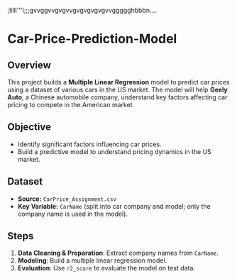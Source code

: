 \;lllll'''l;;;gvvggvvgvgvvgvgvgvgvgvvggggghbbbn....
# Car-Price-Prediction-Model

## Overview

This project builds a **Multiple Linear Regression** model to predict car prices using a dataset of various cars in the US market. The model will help **Geely Auto**, a Chinese automobile company, understand key factors affecting car pricing to compete in the American market.

## Objective

- Identify significant factors influencing car prices.
- Build a predictive model to understand pricing dynamics in the US market.

## Dataset

- **Source:** `CarPrice_Assignment.csv`
- **Key Variable:** `CarName` (split into car company and model; only the company name is used in the model).

## Steps

1. **Data Cleaning & Preparation**: Extract company names from `CarName`.
2. **Modeling**: Build a multiple linear regression model.
3. **Evaluation**: Use `r2_score` to evaluate the model on test data.
